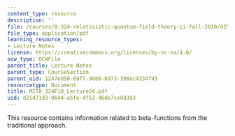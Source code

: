```yaml
---
content_type: resource
description: ''
file: /courses/8-324-relativistic-quantum-field-theory-ii-fall-2010/d25d71d30b44a5fe4f53d6de7ce8d3d3_MIT8_324F10_Lecture24.pdf
file_type: application/pdf
learning_resource_types:
- Lecture Notes
license: https://creativecommons.org/licenses/by-nc-sa/4.0/
ocw_type: OCWFile
parent_title: Lecture Notes
parent_type: CourseSection
parent_uid: 1247ed58-69f7-9088-8d73-398ec4334f45
resourcetype: Document
title: MIT8_324F10_Lecture24.pdf
uid: d25d71d3-0b44-a5fe-4f53-d6de7ce8d3d3
---
```

This resource contains information related to beta-functions from the traditional approach.